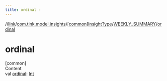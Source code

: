 ```yaml
---
title: ordinal -
---
```

//[link](../../../index.md)/[com.tink.model.insights](../../index.md)/[[common]InsightType](../index.md)/[WEEKLY_SUMMARY](index.md)/[ordinal](ordinal.md)



# ordinal  
[common]  
Content  
val [ordinal](ordinal.md): [Int](https://kotlinlang.org/api/latest/jvm/stdlib/kotlin/-int/index.html)  



